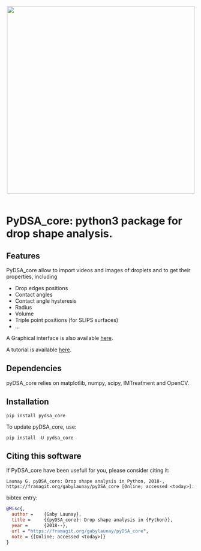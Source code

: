 <div align="center">
  <img width=500px" src="https://framagit.org/gabylaunay/pyDSA_core/raw/master/branding/pyDSA_logo_python_text.svg"><br><br>
</div>

# PyDSA_core: python3 package for drop shape analysis.

## Features

PyDSA_core allow to import videos and images of droplets and to get their properties, including

  - Drop edges positions
  - Contact angles
  - Contact angle hysteresis
  - Radius
  - Volume
  - Triple point positions (for SLIPS surfaces)
  - ...

A Graphical interface is also available [here](https://framagit.org/gabylaunay/pyDSA_gui).

A tutorial is available [here](https://gabylaunay.github.io/Python-cookbook/).

## Dependencies

pyDSA_core relies on matplotlib, numpy, scipy, IMTreatment and OpenCV.

## Installation

``pip install pydsa_core``

To update pyDSA_core, use:

``pip install -U pydsa_core``

## Citing this software

If PyDSA_core have been usefull for you, please consider citing it:
```
Launay G. pyDSA_core: Drop shape analysis in Python, 2018-, https://framagit.org/gabylaunay/pyDSA_core [Online; accessed <today>].
```

bibtex entry:
``` bibtex
@Misc{,
  author =    {Gaby Launay},
  title =     {{pyDSA_core}: Drop shape analysis in {Python}},
  year =      {2018--},
  url = "https://framagit.org/gabylaunay/pyDSA_core",
  note = {[Online; accessed <today>]}
}
```
